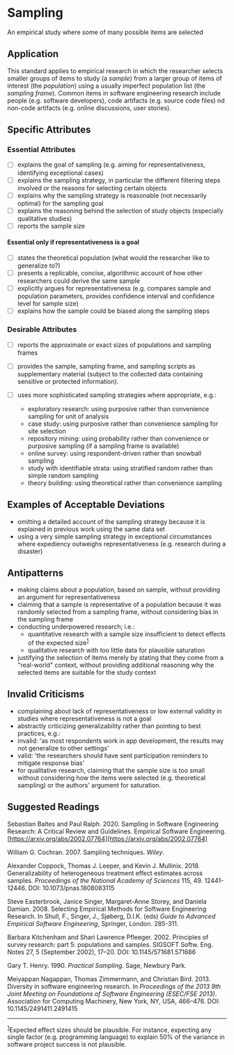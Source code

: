 # Sampling
An empirical study where some of many possible items are selected

## Application

This standard applies to empirical research in which the researcher selects smaller groups of items to study (a _sample_) from a larger group of items of interest (the _population_) using a usually imperfect population list (the _sampling frame_). Common items in software engineering research include people (e.g. software developers), code artifacts (e.g. source code files) nd non-code artifacts (e.g. online discussions, user stories).

## Specific Attributes

### Essential Attributes
- [ ] explains the goal of sampling (e.g. aiming for representativeness, identifying exceptional cases)
- [ ] explains the sampling strategy, in particular the different filtering steps involved or the reasons for selecting certain objects
- [ ] explains why the sampling strategy is reasonable (not necessarily optimal) for the sampling goal
- [ ] explains the reasoning behind the selection of study objects (especially qualitative studies)
- [ ] reports the sample size
 
#### Essential only if representativeness is a goal 
- [ ] states the theoretical population (what would the researcher like to generalize to?)
- [ ] presents a replicable, concise, algorithmic account of how other researchers could derive the same sample
- [ ] explicitly argues for representativeness (e.g. compares sample and population parameters, provides confidence interval and confidence level for sample size)
- [ ] explains how the sample could be biased along the sampling steps

### Desirable Attributes
- [ ] reports the approximate or exact sizes of populations and sampling frames
- [ ] provides the sample, sampling frame, and sampling scripts as supplementary material (subject to the collected data containing sensitive or protected information).
- [ ] uses more sophisticated sampling strategies where appropriate, e.g.:

    - exploratory research: using purposive rather than convenience sampling for unit of analysis
    - case study: using purposive rather than convenience sampling for site selection
    - repository mining: using probability rather than convenience or purposive sampling (if a sampling frame is available)
    - online survey: using respondent-driven rather than snowball sampling
    - study with identifiable strata: using stratified random rather than simple random sampling
    - theory building: using theoretical rather than convenience sampling


## Examples of Acceptable Deviations

- omitting a detailed account of the sampling strategy because it is explained in previous work using the same data set
- using a very simple sampling strategy in exceptional circumstances where expediency outweighs representativeness (e.g. research during a disaster)

## Antipatterns

- making claims about a population, based on sample, without providing an argument for representativeness
- claiming that a sample is representative of a population because it was randomly selected from a sampling frame, without considering bias in the sampling frame
- conducting underpowered research; i.e.:
    - quantitative research with a sample size insufficient to detect effects of the expected size<sup>[1](#myfootnote1)</sup>
    - qualitative research with too little data for plausible saturation
- justifying the selection of items merely by stating that they come from a &quot;real-world&quot; context, without providing additional reasoning why the selected items are suitable for the study context

## Invalid Criticisms

- complaining about lack of representativeness or low external validity in studies where representativeness is not a goal
- abstractly criticizing generalizability rather than pointing to best practices, e.g.:
- invalid: &#39;as most respondents work in app development, the results may not generalize to other settings&#39;
- valid: &#39;the researchers should have sent participation reminders to mitigate response bias&#39;
- for qualitative research, claiming that the sample size is too small without considering how the items were selected (e.g. theoretical sampling) or the authors&#39; argument for saturation.

## Suggested Readings

Sebastian Baltes and Paul Ralph. 2020. Sampling in Software Engineering Research: A Critical Review and Guidelines. Empirical Software Engineering. [https://arxiv.org/abs/2002.07764](https://arxiv.org/abs/2002.07764)

William G. Cochran. 2007. Sampling techniques. _Wiley_.

Alexander Coppock, Thomas J. Leeper, and Kevin J. Mullinix. 2018. Generalizability of heterogeneous treatment effect estimates across samples. _Proceedings of the National Academy of Sciences_ 115, 49. 12441-12446. DOI: 10.1073/pnas.1808083115

Steve Easterbrook, Janice Singer, Margaret-Anne Storey, and Daniela Damian. 2008. Selecting Empirical Methods for Software Engineering Research. In Shull, F., Singer, J., Sjøberg, D.I.K. (eds) _Guide to Advanced Empirical Software Engineering_, Springer, London. 285-311.

Barbara Kitchenham and Shari Lawrence Pfleeger. 2002. Principles of survey research: part 5: populations and samples. SIGSOFT Softw. Eng. Notes 27, 5 (September 2002), 17–20. DOI: 10.1145/571681.571686

Gary T. Henry. 1990. _Practical Sampling._ Sage, Newbury Park.

Meiyappan Nagappan, Thomas Zimmermann, and Christian Bird. 2013. Diversity in software engineering research. In _Proceedings of the 2013 9th Joint Meeting on Foundations of Software Engineering (ESEC/FSE 2013)_. Association for Computing Machinery, New York, NY, USA, 466–476. DOI: 10.1145/2491411.2491415

---
<sup>[1](#myfootnote1)</sup>Expected effect sizes should be plausible. For instance, expecting any single factor (e.g. programming language) to explain 50% of the variance in software project success is not plausible.
